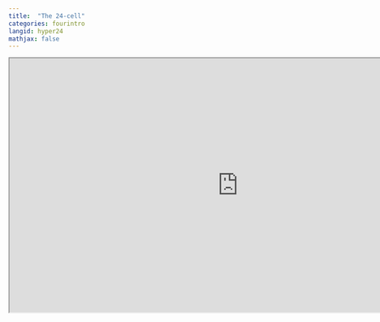 ```yaml
---
title:  "The 24-cell"
categories: fourintro
langid: hyper24
mathjax: false
---
```


<iframe width="900" height="500"
	src="https://www.youtube.com/embed/izPfQNVT-P0?rel=0">
</iframe>
